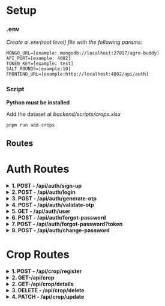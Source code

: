 # Setup

### .env

_Create a .env(root level) file with the following params:_

    MONGO_URL=[example: mongodb://localhost:27017/agro-buddy]
    API_PORT=[example: 4002]
    TOKEN_KEY=[example: test]
    SALT_ROUNDS=[example:10]
    FRONTEND_URL=[example:http://localhost:4002/api/auth]

### Script

**Python must be installed**

Add the dataset at _backend/scripts/crops.xlsx_

```
pnpm run add-crops
```

## Routes

# Auth Routes

<details>
<summary> <b> 1. POST - /api/auth/sign-up </b> </summary>

<br>
Example:

```
{
  "firstName": "John",
  "lastName": "Doe",
  "email": "johndoe@example.com",
  "password": "buar13@iep",
  "role": "USER"
}
```

**firstName**: required | String <br>
**lastName**: required | String <br>
**email**: required | String <br>
**password**: required | String <br>
**role**: required | String <br>

<h2>Logic:</h2>

- if email and password are valid then data will be saved
- password will be hashed before being saved
- otp will be sent for verification at the provided email automatically
<br>
</details>

<details>
<summary><b>2. POST - /api/auth/login </b></summary>

<br>
Example:

```
{
  "email": "johndoe@example.com",
  "password": "buar13@iep"
}
```

**email**: required | String <br>
**password**: required | String <br>

<h2>Logic:</h2>

- if email and password are valid and correct data will be retrieved
<br>
</details>

<details>
<summary><b>3. POST - /api/auth/generate-otp</b></summary>
<br>
Example:

```
{
  "email": "johndoe@example.com"
}
```

**email**: required | String <br>

<h2>Logic:</h2>

- create an otp with email and sent through mail for mail verification
<br>
</details>

<details>
<summary><b>4. POST - /api/auth/validate-otp</b></summary>
<br>
Example:

```
{
  "email": "johndoe@example.com",
  "otp": "yVNrv7"
}
```

**email**: required | String <br>

<h2>Logic:</h2>

- Validate otp for email verification
<br>
</details>

<details>
<summary><b>5. GET - /api/auth/user </b></summary>
<br>
Example:

```
http://localhost:4002/api/auth/user
```

<h2>Headers:</h2> 'authorization'
<br>

<h2>Logic:</h2>
- returns the data of the user with the associated token
</details>

<details>
<summary><b>6. POST - /api/auth/forgot-password</b></summary>
<br>
Example:

```
{
  "email": "johndoe@example.com"
}
```

**email**: required | String <br>

<br>
<h2>Logic:</h2>
- sends email at the email provided
</details>

<details>
<summary><b>7. POST - /api/auth/forgot-password?token</b></summary>
<br>
Example:

- URL: http://localhost:8080/api/auth/forgot-password?token="123"

```
{
  "email": "johndoe@example.com",
  "newPassword": "testpassword"
}
```

**email**: required | String <br>
**newPassword**: required | String <br>

<br>
<h2>Logic:</h2>
- The url of this api is generated by the API 6.
- If the token is valid and matches with the email, the password changes.
</details>

<details>
<summary><b>8. POST - /api/auth/change-password </b></summary>
<br>
Example:

```
{
  "oldPassword": "oldPassword",
  "newPassword": "newPassword"
}
```

**oldPassword**: required | String <br>
**newPassword**: required | String <br>

<h2>Headers:</h2> 'authorization'
<br>
<h2>Logic:</h2>
- The logged in user can change their password
</details>

# Crop Routes

<details>
<summary><b>1. POST - /api/crop/register</b></summary>
<br>
Example:

```
{
  "name": "rice",
  "nitrogen": 10,
  "phosphorus": 100,
  "potassium": 100,
  "temperature": 19.2,
  "humidity": 19.2,
  "pH": 8.3,
  "rainfall": 20.2
  "images": ["test", "test2"]
}
```

**name**: required | String <br>
**details**: optional | List <br>
**details.nitrogen**: optional | number <br>
**details.phosphorus**: optional | number <br>
**details.potassium**: optional | number <br>
**details.temperature**: optional | number <br>
**details.pH**: optional | number <br>
**details.humidity**: optional | number <br>
**details.rainfall**: optional | number <br>
**images**: optional | [String] <br>
**description**: optional | String <br>

<h2>Logic:</h2>

- if name found all the data will be saved to that else will create and store
- images will be concatenated (unique urls)
- details will be stored as an object and will be concatenated with previous ones.
- if description is already present for the crop it overwrites the description.
<br>
</details>

<details>
<summary><b>2. GET-/api/crop<quries></b></summary>
<br>
Example:

```
http://localhost:4002/api/crop?nitrogen=10&name=rice
```

- Queries
<br>
**name**: optional | String <br>
**nitrogen**: optional | number <br>
**fromNitrogenLevel**: optional | number <br>
**toNitrogenLevel**: optional | number <br>
**phosphorus**: optional | number <br>
**fromPhosphorusLevel**: optional | number <br>
**toPhosphorusLevel**: optional | number <br>
**potassium**: optional | number <br>
**fromPotassiumLevel**: optional | number <br>
**toPotassiumLevel**: optional | number <br>
**temperature**: optional | number <br>
**fromTemperatureLevel**: optional | number <br>
**toTemperatureLevel**: optional | number <br>
**humidity**: optional | number <br>
**fromHumidityLevel**: optional | number <br>
**toHumidityLevel**: optional | number <br>
**ph**: optional | number <br>
**fromPHLevel**: optional | number <br>
**toPHLevel**: optional | number <br>
**rainfall**: optional | number <br>
**fromRainfallLevel**: optional | number <br>
**toRainfallLevel**: optional | number <br>

<br>
<h2>Logic:</h2>
- Get crops preview (gives mean of all of the data grouped by crop name)
- images are also provided for the crops
- If no argument is provided then all the crops are returned
</details>


<details>
<summary><b>2. GET-/api/crop/details<quries></b></summary>
<br>
Example:

```
http://localhost:4002/api/crop/details?nitrogen=10&name=rice
```

- Queries
<br>
**name**: optional | String <br>
**nitrogen**: optional | number <br>
**fromNitrogenLevel**: optional | number <br>
**toNitrogenLevel**: optional | number <br>
**phosphorus**: optional | number <br>
**fromPhosphorusLevel**: optional | number <br>
**toPhosphorusLevel**: optional | number <br>
**potassium**: optional | number <br>
**fromPotassiumLevel**: optional | number <br>
**toPotassiumLevel**: optional | number <br>
**temperature**: optional | number <br>
**fromTemperatureLevel**: optional | number <br>
**toTemperatureLevel**: optional | number <br>
**humidity**: optional | number <br>
**fromHumidityLevel**: optional | number <br>
**toHumidityLevel**: optional | number <br>
**ph**: optional | number <br>
**fromPHLevel**: optional | number <br>
**toPHLevel**: optional | number <br>
**rainfall**: optional | number <br>
**fromRainfallLevel**: optional | number <br>
**toRainfallLevel**: optional | number <br>

<br>
<h2>Logic:</h2>
- Get crops details which satisfy the above conditions
- Images are not provided
</details>

<details>
<summary><b>3. DELETE - /api/crop/delete </b></summary>
<br>
Example:

```
http://localhost:4002/api/crop/delete?crop=rice
```

- Queries
  <br>
  **id**: optional | String <br>
  **crop**: optional | String <br>

</details>

<details>
<summary><b>4. PATCH - /api/crop/update </b></summary>
<br>
Example:

```
{
  "id": 167834,
  "nitrogen": 10
}
```

NOTE: If name is provided, it is meant to update the images so images must be passed

- Queries
  <br>
  **id**: optional | String <br>
  **name**: optional | String <br>
  **images**: optional | [String] <br>
  **nitrogen**: optional | number <br>
  **phosphorus**: optional | number <br>
  **potassium**: optional | number <br>
  **temperature**: optional | number <br>
  **humidity**: optional | number <br>
  **pH**: optional | number <br>
  **rainfall**: optional | number <br>

</details>
